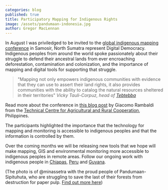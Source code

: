 ```yaml
---
categories: blog
published: true
title: Participatory Mapping for Indigenous Rights
image: /assets/pandumaan-indonesia.jpg
author: Gregor MacLennan
---
```


In August I was priviledged to be invited to the [global indigenous mapping conference](http://www.rightsandresources.org/events.php?id=923) in Samosir, North Sumatra represent Digital Democracy. Indigenous peoples from around the world spoke passionately about their struggle to defend their ancestral lands from ever encroaching deforestation, contamination and colonization, and the importance of mapping and digital tools for supporting that struggle.

> "Mapping not only empowers indigenous communities with evidence that they can
> use to assert their land rights, it also provides communities with the ability
> to catalog the natural resources sheltered in their territories"
> <cite>Vicky Tauli-Corpuz, head of [Tebtebba](http://www.tebtebba.org/)</cite>

Read more about the conference in [this blog post](http://participatorygis.blogspot.nl/2013/08/at-global-land-rights-conference.html) by Giacomo Rambaldi from the [Technical Centre for Agricultural and Rural Cooperation](http://www.cta.int/en/), Philippines.

The participants highlighted the importance that the technology for mapping and monitoring is accessible to indigenous peoples and that the information is controlled by them.

Over the coming months we will be releasing new tools that we hope will make mapping, GIS and environmental monitoring more accessible to indigenous peoples in remote areas. Follow our ongoing work with indigenous people in [Chiapas](http://www.tieppu.com/ourwork/chiapas/), [Peru](http://www.tieppu.com/ourwork/ra/) and [Guyana](http://www.tieppu.com/ourwork/guyana/).

(The photo is of @minassetra with the proud people of Pandumaan-Sipituhuta, who are struggling to save the last of their forests from destruction for paper pulp. [Find out more here](http://vimeo.com/60945115))
